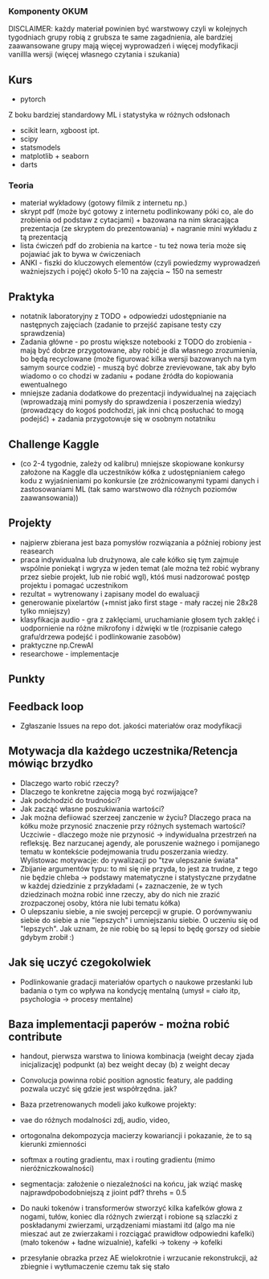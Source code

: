 ### Komponenty OKUM
DISCLAIMER: każdy materiał powinien być warstwowy czyli w kolejnych tygodniach grupy robią z grubsza te same zagadnienia, ale bardziej zaawansowane grupy mają więcej wyprowadzeń i więcej modyfikacji vanillla wersji (więcej własnego czytania i szukania)
## Kurs
- pytorch

Z boku bardziej standardowy ML i statystyka w różnych odsłonach
- scikit learn, xgboost ipt.
- scipy
- statsmodels
- matplotlib + seaborn
- darts

### Teoria
- materiał wykładowy (gotowy filmik z internetu np.)
- skrypt pdf (może być gotowy z internetu podlinkowany póki co, ale do zrobienia od podstaw z cytacjami) + bazowana na nim skracająca prezentacja (ze skryptem do prezentowania) + nagranie mini wykładu z tą prezentacją
- lista ćwiczeń pdf do zrobienia na kartce - tu też nowa teria może się pojawiać jak to bywa w ćwiczeniach
- ANKI - fiszki do kluczowych elementów (czyli powiedzmy wyprowadzeń ważniejszych i pojęć) około 5-10 na zajęcia ~ 150 na semestr
## Praktyka
- notatnik laboratoryjny z TODO + odpowiedzi udostępnianie na następnych zajęciach (zadanie to przejść zapisane testy czy sprawdzenia)
- Zadania główne - po prostu większe notebooki z TODO do zrobienia - mają być dobrze przygotowane, aby robić je dla własnego zrozumienia, bo będą recyclowane (może figurować kilka wersji bazowanych na tym samym source codzie) - muszą być dobrze zrevievowane, tak aby było wiadomo o co chodzi w zadaniu + podane źródła do kopiowania ewentualnego
- mniejsze zadania dodatkowe do prezentacji indywidualnej na zajęciach (wprowadzają mini pomysły do sprawdzenia i poszerzenia wiedzy) (prowadzący do kogoś podchodzi, jak inni chcą posłuchać to mogą podejść) + zadania przygotowuje się w osobnym notatniku
## Challenge Kaggle
- (co 2-4 tygodnie, zależy od kalibru) mniejsze skopiowane konkursy założone na Kaggle dla uczestników kółka z udostępnianiem całego kodu z wyjaśnieniami po konkursie (ze zróżnicowanymi typami danych i zastosowaniami ML (tak samo warstwowo dla różnych poziomów zaawansowania))
## Projekty
- najpierw zbierana jest baza pomysłów rozwiązania a później robiony jest reasearch
- praca indywidualna lub drużynowa, ale całe kółko się tym zajmuje wspólnie poniekąt i wgryza w jeden temat (ale można też robić wybrany przez siebie projekt, lub nie robić wgl), któś musi nadzorować postęp projektu i pomagać uczestnikom
- rezultat = wytrenowany i zapisany model do ewaluacji
- generowanie pixelartów (+mnist jako first stage - mały raczej nie 28x28 tylko mniejszy)
- klasyfikacja audio - gra z zaklęciami, uruchamianie głosem tych zaklęć i uodpornienie na różne mikrofony i dźwięki w tle (rozpisanie całego grafu/drzewa podejść i podlinkowanie zasobów)
- praktyczne np.CrewAI
- researchowe - implementacje
## Punkty
## Feedback loop
- Zgłaszanie Issues na repo dot. jakości materiałów oraz modyfikacji
## Motywacja dla każdego uczestnika/Retencja mówiąc brzydko
- Dlaczego warto robić rzeczy?
- Dlaczego te konkretne zajęcia mogą być rozwijające?
- Jak podchodzić do trudności?
- Jak zacząć własne poszukiwania wartości?
- Jak można defiiować szerzeej zanczenie w życiu? Dlaczego praca na kółku może przynosić znaczenie przy różnych systemach wartości? Uczciwie - dlaczego może nie przynosić -> indywidualna przestrzeń na refleksję. Bez narzucanej agendy, ale poruszenie ważnego i pomijanego tematu w kontekście podejmowania trudu poszerzania wiedzy. Wylistowac motywacje: do rywalizacji po "tzw ulepszanie świata"
- Zbijanie argumentów typu: to mi się nie przyda, to jest za trudne, z tego nie będzie chleba -> podstawy matematyczne i statystyczne przydatne w każdej dziedzinie z przykładami (+ zaznaczenie, że w tych dziedzinach można robić inne rzeczy, aby do nich nie zrazić zrozpaczonej osoby, która nie lubi tematu kółka)
- O ulepszaniu siebie, a nie swojej percepcji w grupie. O porównywaniu siebie do siebie a nie "lepszych" i umniejszaniu siebie. O uczeniu się od "lepszych". Jak uznam, że nie robię bo są lepsi to będę gorszy od siebie gdybym zrobił :)
## Jak się uczyć czegokolwiek
- Podlinkowanie gradacji materiałów opartych o naukowe przesłanki lub badania o tym co wpływa na kondycję mentalną (umysł = ciało itp, psychologia -> procesy mentalne)
## Baza implementacji paperów - można robić contribute

- handout, pierwsza warstwa to liniowa kombinacja (weight decay zjada inicjalizację) podpunkt (a) bez weight decay (b) z weight decay
- Convolucja powinna robić position agnostic featury, ale padding pozwala uczyć się gdzie jest współrzędna. jak?
- Baza przetrenowanych modeli jako kułkowe projekty:
- vae do różnych modalności zdj, audio, video, 
- ortogonalna dekompozycja macierzy kowariancji i pokazanie, że to są kierunki zmienności
- softmax a routing gradientu, max i routing gradientu (mimo nieróżniczkowalności)

- segmentacja: założenie o niezależności na końcu, jak wziąć maskę najprawdpobodobniejszą z jioint pdf? threhs = 0.5

- Do nauki tokenów i transformerów stworzyć kilka kafelków głowa z nogami, tułów, koniec dla różnych zwierząt i robione są szlaczki z poskładanymi zwierzami, urządzeniami miastami itd (algo ma nie mieszać aut ze zwierzakami i rozciągać prawidłow odpowiedni kafelki) (mało tokenów + ładne wizualnie), kafelki -> tokeny -> kofelki

- przesyłanie obrazka przez AE wielokrotnie i wrzucanie rekonstrukcji, aż zbiegnie i wytłumaczenie czemu tak się stało